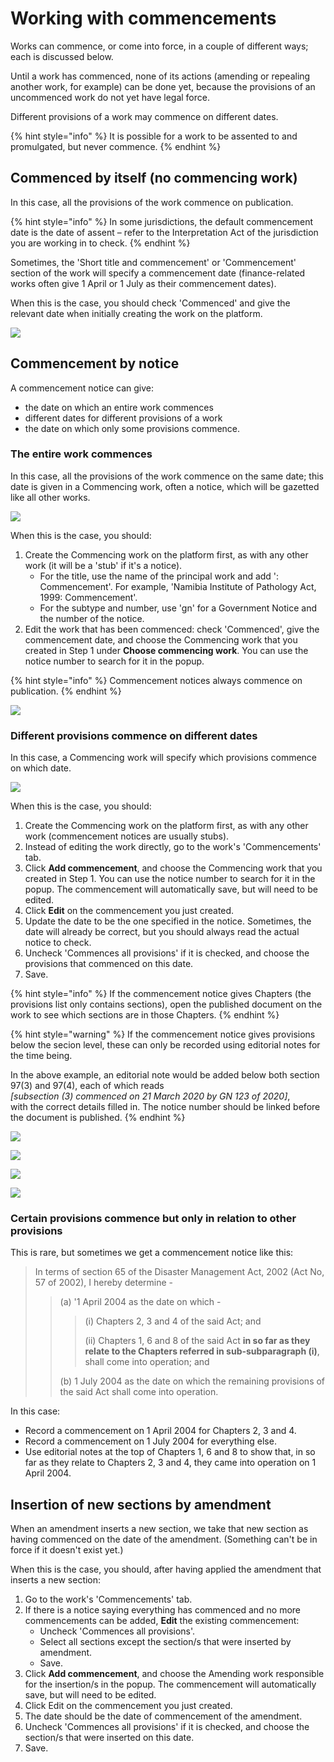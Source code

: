 # Working with commencements

Works can commence, or come into force, in a couple of different ways; each is discussed below.

Until a work has commenced, none of its actions \(amending or repealing another work, for example\) can be done yet, because the provisions of an uncommenced work do not yet have legal force.

Different provisions of a work may commence on different dates.

{% hint style="info" %}
It is possible for a work to be assented to and promulgated, but never commence.
{% endhint %}

## Commenced by itself \(no commencing work\)

In this case, all the provisions of the work commence on publication.

{% hint style="info" %}
In some jurisdictions, the default commencement date is the date of assent – refer to the Interpretation Act of the jurisdiction you are working in to check.
{% endhint %}

Sometimes, the 'Short title and commencement' or 'Commencement' section of the work will specify a commencement date \(finance-related works often give 1 April or 1 July as their commencement dates\).

When this is the case, you should check 'Commenced' and give the relevant date when initially creating the work on the platform.

![](../../.gitbook/assets/image%20%2875%29.png)

## Commencement by notice

A commencement notice can give: 

* the date on which an entire work commences
* different dates for different provisions of a work
* the date on which only some provisions commence.

### The entire work commences

In this case, all the provisions of the work commence on the same date; this date is given in a Commencing work, often a notice, which will be gazetted like all other works.

![](../../.gitbook/assets/image%20%285%29.png)

When this is the case, you should:

1. Create the Commencing work on the platform first, as with any other work \(it will be a 'stub' if it's a notice\). 
   * For the title, use the name of the principal work and add ': Commencement'.  For example, 'Namibia Institute of Pathology Act, 1999: Commencement'.
   * For the subtype and number, use 'gn' for a Government Notice and the number of the notice.
2. Edit the work that has been commenced: check 'Commenced', give the commencement date, and choose the Commencing work that you created in Step 1 under **Choose commencing work**. You can use the notice number to search for it in the popup.

{% hint style="info" %}
Commencement notices always commence on publication.
{% endhint %}

![](../../.gitbook/assets/image%20%2831%29.png)

### Different provisions commence on different dates

In this case, a Commencing work will specify which provisions commence on which date.

![](../../.gitbook/assets/image%20%2865%29.png)

When this is the case, you should:

1. Create the Commencing work on the platform first, as with any other work \(commencement notices are usually stubs\).
2. Instead of editing the work directly, go to the work's 'Commencements' tab.
3. Click **Add commencement**, and choose the Commencing work that you created in Step 1. You can use the notice number to search for it in the popup. The commencement will automatically save, but will need to be edited.
4. Click **Edit** on the commencement you just created.
5. Update the date to be the one specified in the notice. Sometimes, the date will already be correct, but you should always read the actual notice to check.
6. Uncheck 'Commences all provisions' if it is checked, and choose the provisions that commenced on this date.
7. Save.

{% hint style="info" %}
If the commencement notice gives Chapters \(the provisions list only contains sections\), open the published document on the work to see which sections are in those Chapters.
{% endhint %}

{% hint style="warning" %}
If the commencement notice gives provisions below the secion level, these can only be recorded using editorial notes for the time being. 

In the above example, an editorial note would be added below both section 97\(3\) and 97\(4\), each of which reads   
_\[subsection \(3\) commenced on 21 March 2020 by GN 123 of 2020\]_,   
with the correct details filled in. The notice number should be linked before the document is published.
{% endhint %}

![](../../.gitbook/assets/image%20%2860%29.png)

![](../../.gitbook/assets/image%20%2874%29.png)

![](../../.gitbook/assets/image%20%2836%29.png)

![](../../.gitbook/assets/image%20%2882%29.png)

### Certain provisions commence but only in relation to other provisions

This is rare, but sometimes we get a commencement notice like this:

> In terms of section 65 of the Disaster Management Act, 2002 \(Act No, 57 of 2002\), I hereby determine -
>
> > \(a\) '1 April 2004 as the date on which -
> >
> > > \(i\) Chapters 2, 3 and 4 of the said Act; and
> > >
> > > \(ii\) Chapters 1, 6 and 8 of the said Act **in so far as they relate to the Chapters referred in sub-subparagraph \(i\)**, shall come into operation; and
> >
> > \(b\) 1 July 2004 as the date on which the remaining provisions of the said Act shall come into operation.

In this case:

* Record a commencement on 1 April 2004 for Chapters 2, 3 and 4.
* Record a commencement on 1 July 2004 for everything else.
* Use editorial notes at the top of Chapters 1, 6 and 8 to show that, in so far as they relate to Chapters 2, 3 and 4, they came into operation on 1 April 2004.

## Insertion of new sections by amendment

When an amendment inserts a new section, we take that new section as having commenced on the date of the amendment. \(Something can't be in force if it doesn't exist yet.\)

When this is the case, you should, after having applied the amendment that inserts a new section:

1. Go to the work's 'Commencements' tab.
2. If there is a notice saying everything has commenced and no more commencements can be added, **Edit** the existing commencement:
   * Uncheck 'Commences all provisions'.
   * Select all sections except the section/s that were inserted by amendment.
   * Save.
3. Click **Add commencement**, and choose the Amending work responsible for the insertion/s in the popup. The commencement will automatically save, but will need to be edited.
4. Click Edit on the commencement you just created.
5. The date should be the date of commencement of the amendment.
6. Uncheck 'Commences all provisions' if it is checked, and choose the section/s that were inserted on this date.
7. Save.

